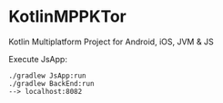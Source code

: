 # KotlinMPPKTor
Kotlin Multiplatform Project for Android, iOS, JVM &amp; JS 

Execute JsApp:

```
./gradlew JsApp:run
./gradlew BackEnd:run
--> localhost:8082
````
